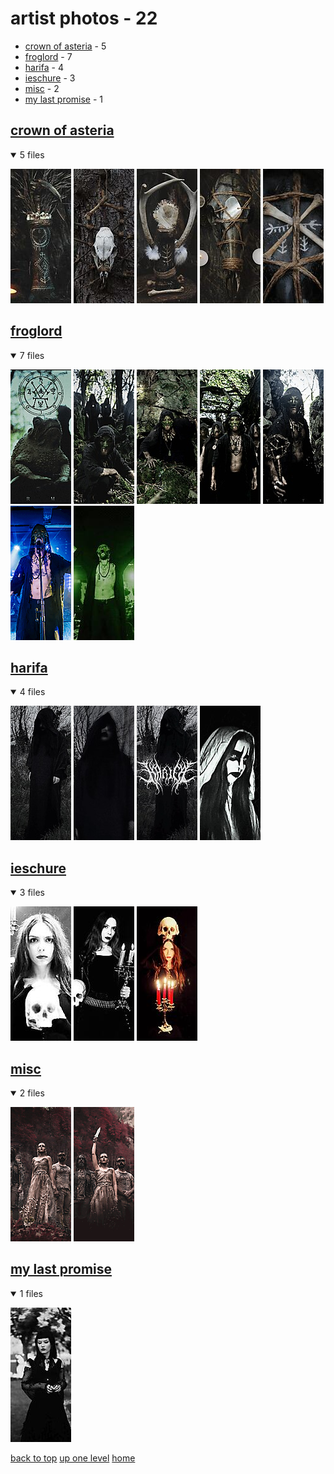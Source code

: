 # artist photos - 22
- [crown of asteria](#crown-of-asteria) - 5
- [froglord](#froglord) - 7
- [harifa](#harifa) - 4
- [ieschure](#ieschure) - 3
- [misc](#misc) - 2
- [my last promise](#my-last-promise) - 1

<a id="crown-of-asteria"></a>

## [crown of asteria](/mobile/music/artist%20photos/crown%20of%20asteria/README.MD)
<details open>
<summary>5 files</summary>
<p>

[![3470313592801709036_3470313583515477091.jpg](/.internals/thumbnails/mobile/music/artist%20photos/crown%20of%20asteria/3470313592801709036_3470313583515477091.jpg "3470313592801709036_3470313583515477091.jpg")](/mobile/music/artist%20photos/crown%20of%20asteria/3470313592801709036_3470313583515477091.jpg)
[![3520037827628344901_3520037817880831226.jpg](/.internals/thumbnails/mobile/music/artist%20photos/crown%20of%20asteria/3520037827628344901_3520037817880831226.jpg "3520037827628344901_3520037817880831226.jpg")](/mobile/music/artist%20photos/crown%20of%20asteria/3520037827628344901_3520037817880831226.jpg)
[![3531680287626376331_3531680279640502242.jpg](/.internals/thumbnails/mobile/music/artist%20photos/crown%20of%20asteria/3531680287626376331_3531680279640502242.jpg "3531680287626376331_3531680279640502242.jpg")](/mobile/music/artist%20photos/crown%20of%20asteria/3531680287626376331_3531680279640502242.jpg)
[![3609201709411665302_3609201703019394979.jpg](/.internals/thumbnails/mobile/music/artist%20photos/crown%20of%20asteria/3609201709411665302_3609201703019394979.jpg "3609201709411665302_3609201703019394979.jpg")](/mobile/music/artist%20photos/crown%20of%20asteria/3609201709411665302_3609201703019394979.jpg)
[![3633814710069796935_3633814694265670723.jpg](/.internals/thumbnails/mobile/music/artist%20photos/crown%20of%20asteria/3633814710069796935_3633814694265670723.jpg "3633814710069796935_3633814694265670723.jpg")](/mobile/music/artist%20photos/crown%20of%20asteria/3633814710069796935_3633814694265670723.jpg)

</p>
</details>

<a id="froglord"></a>

## [froglord](/mobile/music/artist%20photos/froglord/README.MD)
<details open>
<summary>7 files</summary>
<p>

[![472599241_18045556469202692_8586122138368260978_n.jpg](/.internals/thumbnails/mobile/music/artist%20photos/froglord/472599241_18045556469202692_8586122138368260978_n.jpg "472599241_18045556469202692_8586122138368260978_n.jpg")](/mobile/music/artist%20photos/froglord/472599241_18045556469202692_8586122138368260978_n.jpg)
[![474795400_18044800016202692_5013128744720204853_n.jpg](/.internals/thumbnails/mobile/music/artist%20photos/froglord/474795400_18044800016202692_5013128744720204853_n.jpg "474795400_18044800016202692_5013128744720204853_n.jpg")](/mobile/music/artist%20photos/froglord/474795400_18044800016202692_5013128744720204853_n.jpg)
[![481794556_18048059975202692_1444221546036138012_n.jpg](/.internals/thumbnails/mobile/music/artist%20photos/froglord/481794556_18048059975202692_1444221546036138012_n.jpg "481794556_18048059975202692_1444221546036138012_n.jpg")](/mobile/music/artist%20photos/froglord/481794556_18048059975202692_1444221546036138012_n.jpg)
[![485855858_18050459735202692_3921672083426342195_n.jpg](/.internals/thumbnails/mobile/music/artist%20photos/froglord/485855858_18050459735202692_3921672083426342195_n.jpg "485855858_18050459735202692_3921672083426342195_n.jpg")](/mobile/music/artist%20photos/froglord/485855858_18050459735202692_3921672083426342195_n.jpg)
[![487858370_18051662429202692_1245526886717347921_n.jpg](/.internals/thumbnails/mobile/music/artist%20photos/froglord/487858370_18051662429202692_1245526886717347921_n.jpg "487858370_18051662429202692_1245526886717347921_n.jpg")](/mobile/music/artist%20photos/froglord/487858370_18051662429202692_1245526886717347921_n.jpg)
[![Froglord 2025 01 11 by Michał Kwaśniewski](/.internals/thumbnails/mobile/music/artist%20photos/froglord/froglord_2025-01-11_by_michał_kwaśniewski.jpg "Froglord 2025 01 11 by Michał Kwaśniewski")](/mobile/music/artist%20photos/froglord/froglord_2025-01-11_by_michał_kwaśniewski.jpg)
[![tumblr_0346975cea83e2e98f2f36eb77059bef_c90c6a76_1280.jpg](/.internals/thumbnails/mobile/music/artist%20photos/froglord/tumblr_0346975cea83e2e98f2f36eb77059bef_c90c6a76_1280.jpg "tumblr_0346975cea83e2e98f2f36eb77059bef_c90c6a76_1280.jpg")](/mobile/music/artist%20photos/froglord/tumblr_0346975cea83e2e98f2f36eb77059bef_c90c6a76_1280.jpg)

</p>
</details>

<a id="harifa"></a>

## [harifa](/mobile/music/artist%20photos/harifa/README.MD)
<details open>
<summary>4 files</summary>
<p>

[![3584813394533202642_3584813387495108802.jpg](/.internals/thumbnails/mobile/music/artist%20photos/harifa/3584813394533202642_3584813387495108802.jpg "3584813394533202642_3584813387495108802.jpg")](/mobile/music/artist%20photos/harifa/3584813394533202642_3584813387495108802.jpg)
[![3602524049549339260.jpg](/.internals/thumbnails/mobile/music/artist%20photos/harifa/3602524049549339260.jpg "3602524049549339260.jpg")](/mobile/music/artist%20photos/harifa/3602524049549339260.jpg)
[![3645231622473318948_3645231598381193172.jpg](/.internals/thumbnails/mobile/music/artist%20photos/harifa/3645231622473318948_3645231598381193172.jpg "3645231622473318948_3645231598381193172.jpg")](/mobile/music/artist%20photos/harifa/3645231622473318948_3645231598381193172.jpg)
[![spotify_artist_photo_larger.jpg](/.internals/thumbnails/mobile/music/artist%20photos/harifa/spotify_artist_photo_larger.jpg "spotify_artist_photo_larger.jpg")](/mobile/music/artist%20photos/harifa/spotify_artist_photo_larger.jpg)

</p>
</details>

<a id="ieschure"></a>

## [ieschure](/mobile/music/artist%20photos/ieschure/README.MD)
<details open>
<summary>3 files</summary>
<p>

[![472125567_1160244645525874_1648540252416320948_n.jpg](/.internals/thumbnails/mobile/music/artist%20photos/ieschure/472125567_1160244645525874_1648540252416320948_n.jpg "472125567_1160244645525874_1648540252416320948_n.jpg")](/mobile/music/artist%20photos/ieschure/472125567_1160244645525874_1648540252416320948_n.jpg)
[![486767060_1189287049873030_7204972972806762586_n.jpg](/.internals/thumbnails/mobile/music/artist%20photos/ieschure/486767060_1189287049873030_7204972972806762586_n.jpg "486767060_1189287049873030_7204972972806762586_n.jpg")](/mobile/music/artist%20photos/ieschure/486767060_1189287049873030_7204972972806762586_n.jpg)
[![488798652_1197863569015378_2285208083799450272_n.jpg](/.internals/thumbnails/mobile/music/artist%20photos/ieschure/488798652_1197863569015378_2285208083799450272_n.jpg "488798652_1197863569015378_2285208083799450272_n.jpg")](/mobile/music/artist%20photos/ieschure/488798652_1197863569015378_2285208083799450272_n.jpg)

</p>
</details>

<a id="misc"></a>

## [misc](/mobile/music/artist%20photos/misc/README.MD)
<details open>
<summary>2 files</summary>
<p>

[![firtan-2.jpg](/.internals/thumbnails/mobile/music/artist%20photos/misc/firtan-2.jpg "firtan-2.jpg")](/mobile/music/artist%20photos/misc/firtan-2.jpg)
[![FIRTAN-band-photo-2.jpg](/.internals/thumbnails/mobile/music/artist%20photos/misc/FIRTAN-band-photo-2.jpg "FIRTAN-band-photo-2.jpg")](/mobile/music/artist%20photos/misc/FIRTAN-band-photo-2.jpg)

</p>
</details>

<a id="my-last-promise"></a>

## [my last promise](/mobile/music/artist%20photos/my%20last%20promise/README.MD)
<details open>
<summary>1 files</summary>
<p>

[![3540551220_photo.jpg](/.internals/thumbnails/mobile/music/artist%20photos/my%20last%20promise/3540551220_photo.jpg "3540551220_photo.jpg")](/mobile/music/artist%20photos/my%20last%20promise/3540551220_photo.jpg)

</p>
</details>


[back to top](#)
[up one level](/mobile/music/README.MD)
[home](/)
